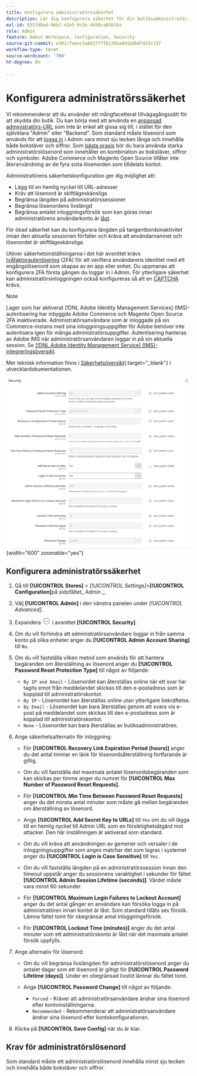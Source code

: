 ```yaml
---
title: Konfigurera administratörssäkerhet
description: Lär dig konfigurera säkerhet för din butiksadministratör.
exl-id: 931fd8ad-96b7-42e5-9c3e-4bb9ca85b1ba
role: Admin
feature: Admin Workspace, Configuration, Security
source-git-commit: e301cfaeec3a8427fff6138ba041bdbd7433c137
workflow-type: tm+mt
source-wordcount: '704'
ht-degree: 0%

---
```


# Konfigurera administratörssäkerhet

Vi rekommenderar att du använder ett mångfacetterat tillvägagångssätt för att skydda din butik. Du kan börja med att använda en [anpassad administratörs-URL](../stores-purchase/store-urls.md#use-a-custom-admin-url) som inte är enkel att gissa sig till, i stället för den självklara &quot;Admin&quot; eller &quot;Backend&quot;. Som standard måste lösenord som används för att [logga in](../getting-started/admin-signin.md) i Admin vara minst sju tecken långa och innehålla både bokstäver och siffror. Som [bästa praxis](https://experienceleague.adobe.com/docs/commerce-operations/implementation-playbook/best-practices/launch/security-best-practices.html) bör du bara använda starka administratörslösenord som innehåller en kombination av bokstäver, siffror och symboler. Adobe Commerce och Magento Open Source tillåter inte återanvändning av de fyra sista lösenorden som tilldelats kontot.

Administratörens säkerhetskonfiguration ger dig möjlighet att:

- Lägg till en hemlig nyckel till URL-adresser
- Kräv att lösenord är skiftlägeskänsliga
- Begränsa längden på administratörssessioner
- Begränsa lösenordens livslängd
- Begränsa antalet inloggningsförsök som kan göras innan administratörens användarkonto är [låst](permissions-users-all.md#locked-users).

För ökad säkerhet kan du konfigurera längden på tangentbordsinaktivitet innan den aktuella sessionen förfaller och kräva att användarnamnet och lösenordet är skiftlägeskänsliga.

Utöver säkerhetsinställningarna i det här avsnittet krävs [tvåfaktorautentisering](security-two-factor-authentication.md) (2FA) för att verifiera användarens identitet med ett engångslösenord som skapas av en app eller enhet. Du uppmanas att konfigurera 2FA första gången du loggar in i Admin. För ytterligare säkerhet kan administratörsinloggningen också konfigureras så att en [CAPTCHA](security-captcha.md) krävs.

>[!NOTE]
>
>Lager som har aktiverat [!DNL Adobe Identity Management Services] (IMS)-autentisering har inbyggda Adobe Commerce och Magento Open Source 2FA inaktiverade. Administratörsanvändare som är inloggade på sin Commerce-instans med sina inloggningsuppgifter för Adobe behöver inte autentisera igen för många administratörsuppgifter. Autentisering hanteras av Adobe IMS när administratörsanvändaren loggar in på sin aktuella session. Se [[!DNL Adobe Identity Management Service] (IMS)-integreringsöversikt](../getting-started/adobe-ims-integration-overview.md).

Mer teknisk information finns i [Säkerhetsöversikt](https://developer.adobe.com/commerce/php/architecture/basics/security/){:target=&quot;_blank&quot;} i utvecklardokumentationen.

![Administratörssäkerhet](../configuration-reference/advanced/assets/admin-security.png){width="600" zoomable="yes"}

## Konfigurera administratörssäkerhet

1. Gå till **[!UICONTROL Stores]** > _[!UICONTROL Settings]_>**[!UICONTROL Configuration]**&#x200B;på sidofältet_ Admin _.

1. Välj **[!UICONTROL Admin]** i den vänstra panelen under _[!UICONTROL Advanced]_.

1. Expandera ![Expansionsväljaren](../assets/icon-display-expand.png) i avsnittet **[!UICONTROL Security]**.

1. Om du vill förhindra att administratörsanvändare loggar in från samma konto på olika enheter anger du **[!UICONTROL Admin Account Sharing]** till `No`.

1. Om du vill fastställa vilken metod som används för att hantera begäranden om återställning av lösenord anger du **[!UICONTROL Password Reset Protection Type]** till något av följande:

   - `By IP and Email` - Lösenordet kan återställas online när ett svar har tagits emot från meddelandet skickas till den e-postadress som är kopplad till administratörskontot.
   - `By IP` - Lösenordet kan återställas online utan ytterligare bekräftelse.
   - `By Email` - Lösenordet kan bara återställas genom att svara via e-post på meddelandet som skickas till den e-postadress som är kopplad till administratörskontot.
   - `None` - Lösenordet kan bara återställas av butiksadministratören.

1. Ange säkerhetsalternativ för inloggning:

   - För **[!UICONTROL Recovery Link Expiration Period (hours)]** anger du det antal timmar en länk för lösenordsåterställning fortfarande är giltig.

   - Om du vill fastställa det maximala antalet lösenordsbegäranden som kan skickas per timme anger du numret för **[!UICONTROL Max Number of Password Reset Requests]**.

   - För **[!UICONTROL Min Time Between Password Reset Requests]** anger du det minsta antal minuter som måste gå mellan begäranden om återställning av lösenord.

   - Ange **[!UICONTROL Add Secret Key to URLs]** till `Yes` om du vill lägga till en hemlig nyckel till Admin URL som en försiktighetsåtgärd mot attacker. Den här inställningen är aktiverad som standard.

   - Om du vill kräva att användningen av gemener och versaler i de inloggningsuppgifter som anges matchar det som lagras i systemet anger du **[!UICONTROL Login is Case Sensitive]** till `Yes`.

   - Om du vill fastställa längden på en administratörssession innan den timeout uppstår anger du sessionens varaktighet i sekunder för fältet **[!UICONTROL Admin Session Lifetime (seconds)]**. Värdet måste vara minst 60 sekunder.

   - För **[!UICONTROL Maximum Login Failures to Lockout Account]** anger du det antal gånger en användare kan försöka logga in på administratören innan kontot är låst. Som standard tillåts sex försök. Lämna fältet tomt för obegränsat antal inloggningsförsök.

   - För **[!UICONTROL Lockout Time (minutes)]** anger du det antal minuter som ett administratörskonto är låst när det maximala antalet försök uppfylls.

1. Ange alternativ för lösenord:

   - Om du vill begränsa livslängden för administratörslösenord anger du antalet dagar som ett lösenord är giltigt för **[!UICONTROL Password Lifetime (days)]**. Under en obegränsad livstid lämnar du fältet tomt.

   - Ange **[!UICONTROL Password Change]** till något av följande:

      - `Forced` - Kräver att administratörsanvändare ändrar sina lösenord efter kontoinställningarna.
      - `Recommended` - Rekommenderar att administratörsanvändare ändrar sina lösenord efter kontokonfigurationen.

1. Klicka på **[!UICONTROL Save Config]** när du är klar.

## Krav för administratörslösenord

Som standard måste ett administratörslösenord innehålla minst sju tecken och innehålla både bokstäver och siffror.
